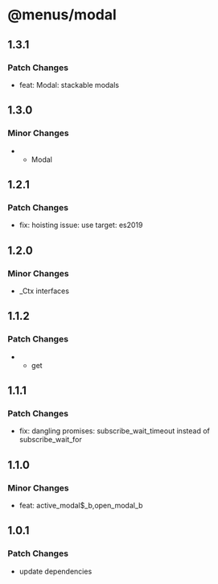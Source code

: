 # @menus/modal

## 1.3.1

### Patch Changes

- feat: Modal: stackable modals

## 1.3.0

### Minor Changes

- - Modal

## 1.2.1

### Patch Changes

- fix: hoisting issue: use target: es2019

## 1.2.0

### Minor Changes

- \_Ctx interfaces

## 1.1.2

### Patch Changes

- - get

## 1.1.1

### Patch Changes

- fix: dangling promises: subscribe_wait_timeout instead of subscribe_wait_for

## 1.1.0

### Minor Changes

- feat: active_modal\$\_b,open_modal_b

## 1.0.1

### Patch Changes

- update dependencies
